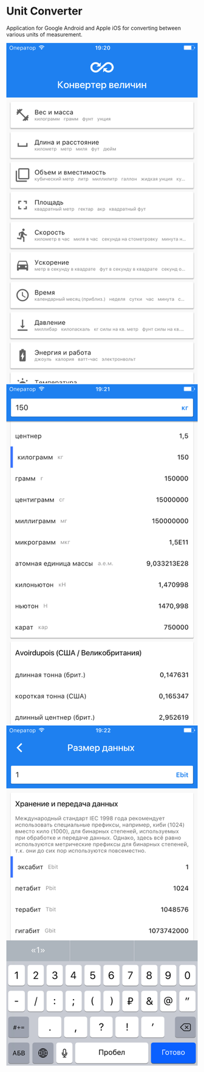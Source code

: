 # Unit Converter
Application for Google Android and Apple iOS for converting between various units of measurement.

![Screenshot 1](screenshots/screenshot1.png) 
![Screenshot 2](screenshots/screenshot2.png)
![Screenshot 3](screenshots/screenshot3.png)
